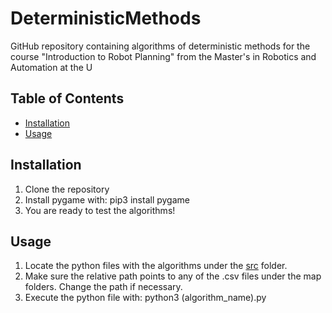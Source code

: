 # DeterministicMethods

GitHub repository containing algorithms of deterministic methods for the course "Introduction to Robot Planning" from the Master's in Robotics and Automation at the U

## Table of Contents

- [Installation](#installation)
- [Usage](#usage)

## Installation

1. Clone the repository
2. Install pygame with: pip3 install pygame
3. You are ready to test the algorithms!

## Usage

1. Locate the python files with the algorithms under the [src](src/) folder.
2. Make sure the relative path points to any of the .csv files under the map folders. Change the path if necessary.
3. Execute the python file with: python3 (algorithm_name).py 
